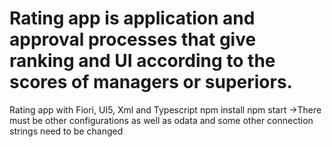 # Rating app is application and approval processes that give ranking and UI according to the scores of managers or superiors.
Rating app with Fiori, UI5, Xml and Typescript
npm install
npm start
->There must be other configurations as well as odata and some other connection strings need to be changed
